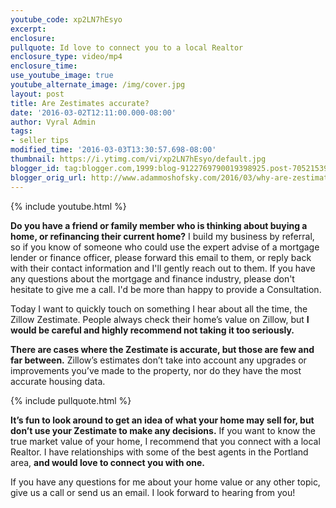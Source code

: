 ```yaml
---
youtube_code: xp2LN7hEsyo
excerpt:
enclosure:
pullquote: Id love to connect you to a local Realtor
enclosure_type: video/mp4
enclosure_time:
use_youtube_image: true
youtube_alternate_image: /img/cover.jpg
layout: post
title: Are Zestimates accurate?
date: '2016-03-02T12:11:00.000-08:00'
author: Vyral Admin
tags:
- seller tips
modified_time: '2016-03-03T13:30:57.698-08:00'
thumbnail: https://i.ytimg.com/vi/xp2LN7hEsyo/default.jpg
blogger_id: tag:blogger.com,1999:blog-9122769790019398925.post-7052153950186657728
blogger_orig_url: http://www.adammoshofsky.com/2016/03/why-are-zestimates-dangerous.html
---
```

{% include youtube.html %}

**Do you have a friend or family member who is thinking about buying a home, or refinancing their current home?** I build my business by referral, so if you know of someone who could use the expert advise of a mortgage lender or finance officer, please forward this email to them, or reply back with their contact information and I'll gently reach out to them. If you have any questions about the mortgage and finance industry, please don't hesitate to give me a call. I'd be more than happy to provide a Consultation.

Today I want to quickly touch on something I hear about all the time, the Zillow Zestimate. People always check their home’s value on Zillow, but **I would be careful and highly recommend not taking it too seriously.**

**There are cases where the Zestimate is accurate, but those are few and far between.** Zillow’s estimates don’t take into account any upgrades or improvements you’ve made to the property, nor do they have the most accurate housing data.

{% include pullquote.html %}

**It’s fun to look around to get an idea of what your home may sell for, but don’t use your Zestimate to make any decisions.** If you want to know the true market value of your home, I recommend that you connect with a local Realtor. I have relationships with some of the best agents in the Portland area, **and would love to connect you with one.**

If you have any questions for me about your home value or any other topic, give us a call or send us an email. I look forward to hearing from you!
